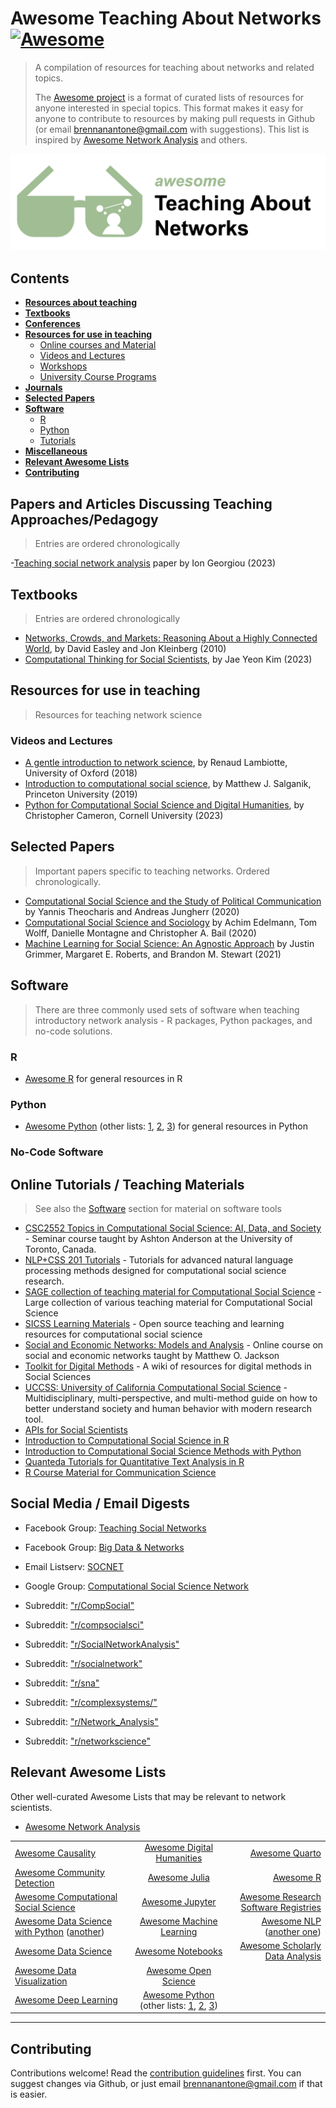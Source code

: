 # Awesome Teaching About Networks [![Awesome](https://awesome.re/badge.svg)](https://awesome.re)

>A compilation of resources for teaching about networks and related topics.
>
>The [Awesome project](https://github.com/sindresorhus/awesome) is a format of curated lists of
>resources for anyone interested in special topics. This format makes it easy for anyone to contribute
>to resources by making pull requests in Github (or email brennanantone@gmail.com with suggestions).
> This list is inspired by [Awesome Network
> Analysis](https://github.com/briatte/awesome-network-analysis) and others.


![](logo.png)


## Contents

- __[Resources about teaching](#resources-about-teaching)__
- __[Textbooks](#textbooks)__
- __[Conferences](#conferences)__
- __[Resources for use in teaching](#resources-for-use-in-teaching)__
  - [Online courses and Material](#online-courses-and-material)
  - [Videos and Lectures](#videos-and-lectures)
  - [Workshops](#workshops)
  - [University Course Programs](#university-course-programs)
- __[Journals](#journals)__
- __[Selected Papers](#selected-papers)__
- __[Software](#software)__
  - [R](#R)
  - [Python](#python)
  - [Tutorials](#tutorials)
- __[Miscellaneous](#miscellaneous)__
- __[Relevant Awesome Lists](#relevant-awesome-lists)__
- __[Contributing](#contributing)__

## Papers and Articles Discussing Teaching Approaches/Pedagogy

> Entries are ordered chronologically 

-[Teaching social network analysis](https://doi.org/10.1016/j.ijme.2023.100816) paper by Ion Georgiou (2023)

## Textbooks

> Entries are ordered chronologically

- [Networks, Crowds, and Markets: Reasoning About a Highly Connected World](https://www.cs.cornell.edu/home/kleinber/networks-book/), by David Easley and Jon Kleinberg (2010)
- [Computational Thinking for Social Scientists](https://jaeyk.github.io/comp_thinking_social_science/), by Jae Yeon Kim (2023)

## Resources for use in teaching

> Resources for teaching network science




### Videos and Lectures

- [A gentle introduction to network science](https://www.youtube.com/watch?v=L6CqqlILBCI), by Renaud Lambiotte, University of Oxford (2018)
- [Introduction to computational social science](https://youtu.be/EF7X9wwl0q4), by Matthew J. Salganik, Princeton University (2019)
- [Python for Computational Social Science and Digital Humanities](https://youtu.be/T7qMZH25co0), by Christopher Cameron, Cornell University (2023)


## Selected Papers

> Important papers specific to teaching networks. Ordered chronologically.

- [Computational Social Science and the Study of Political Communication](https://doi.org/10.1080/10584609.2020.1833121) by Yannis Theocharis and Andreas Jungherr (2020)
- [Computational Social Science and Sociology](https://doi.org/10.1146/annurev-soc-121919-054621) by Achim Edelmann, Tom Wolff, Danielle Montagne and Christopher A. Bail (2020)
- [Machine Learning for Social Science: An Agnostic Approach](https://doi.org/10.1146/annurev-polisci-053119-015921) by Justin Grimmer, Margaret E. Roberts, and Brandon M. Stewart (2021)



## Software

> There are three commonly used sets of software when teaching introductory network analysis - R packages, Python packages, and no-code solutions.


### R

- [Awesome R](https://github.com/qinwf/awesome-R) for general resources in R


### Python

- [Awesome Python](https://github.com/vinta/awesome-python) (other lists: [1](https://github.com/kirang89/pycrumbs), [2](https://github.com/svaksha/pythonidae), [3](https://github.com/trekhleb/learn-python)) for general resources in Python

### No-Code Software

## Online Tutorials / Teaching Materials
> See also the [Software](#software) section for material on software tools

- [CSC2552 Topics in Computational Social Science: AI, Data, and Society](https://www.cs.toronto.edu/~ashton/csc2552) - Seminar course taught by Ashton Anderson at the University of Toronto, Canada. 
- [NLP+CSS 201 Tutorials](https://nlp-css-201-tutorials.github.io/nlp-css-201-tutorials/) - Tutorials for advanced natural language processing methods designed for computational social science research.
- [SAGE collection of teaching material for Computational Social Science](https://ocean.sagepub.com/teaching-materials-for-computational-social-science) - Large collection of various teaching material for Computational Social Science
- [SICSS Learning Materials](https://sicss.io/overview) - Open source teaching and learning resources for computational social science
- [Social and Economic Networks: Models and Analysis](https://www.coursera.org/learn/social-economic-networks) - Online course on social and economic networks taught by Matthew O. Jackson
- [Toolkit for Digital Methods](https://wiki.helsinki.fi/display/TDM/Toolkit+for+Digital+Methods+Home) - A wiki of resources for digital methods in Social Sciences
- [UCCSS: University of California Computational Social Science](https://www.youtube.com/playlist?list=PLtjBSCvWCU3rJ_XAqaOr7NoQYWY005WCI) -  Multidisciplinary, multi-perspective, and multi-method guide on how to better understand society and human behavior with modern research tool.
- [APIs for Social Scientists](https://bookdown.org/paul/apis_for_social_scientists/)
- [Introduction to Computational Social Science in R](https://bookdown.org/markhoff/css/)
- [Introduction to Computational Social Science Methods with Python](https://github.com/gesiscss/css_methods_python)
- [Quanteda Tutorials for Quantitative Text Analysis in R](https://tutorials.quanteda.io)
- [R Course Material for Communication Science](https://github.com/ccs-amsterdam/r-course-material)


## Social Media / Email Digests

- Facebook Group: [Teaching Social Networks](https://www.facebook.com/groups/293203241059192) 
- Facebook Group: [Big Data & Networks](https://www.facebook.com/groups/925927650775110)

- Email Listserv: [SOCNET](https://www.insna.org/socnet)
  
- Google Group: [Computational Social Science Network](https://groups.google.com/g/CSSNET)

- Subreddit: ["r/CompSocial"](https://www.reddit.com/r/CompSocial/)
- Subreddit: ["r/compsocialsci"](https://www.reddit.com/r/compsocialsci/)
- Subreddit: ["r/SocialNetworkAnalysis"](https://www.reddit.com/r/SocialNetworkAnalysis/)
- Subreddit: ["r/socialnetwork"](https://www.reddit.com/r/socialnetwork/)
- Subreddit: ["r/sna"](https://www.reddit.com/r/sna/)
- Subreddit: ["r/complexsystems/"](https://www.reddit.com/r/complexsystems/)
- Subreddit: ["r/Network_Analysis"](https://www.reddit.com/r/Network_Analysis/)
- Subreddit: ["r/networkscience"](https://www.reddit.com/r/networkscience/)

## Relevant Awesome Lists
Other well-curated Awesome Lists that may be relevant to network scientists.

- [Awesome Network Analysis](https://github.com/briatte/awesome-network-analysis)

|    |           |   |
|----------|:-------------:|------:|
| [Awesome Causality](https://github.com/napsternxg/awesome-causality) | [Awesome Digital Humanities](https://github.com/dh-tech/awesome-digital-humanities) | [Awesome Quarto](https://github.com/mcanouil/awesome-quarto)  |
| [Awesome Community Detection](https://github.com/benedekrozemberczki/awesome-community-detection) | [Awesome Julia](https://github.com/greister/Awesome-Julia)  | [Awesome R](https://github.com/qinwf/awesome-R)  |
| [Awesome Computational Social Science](https://github.com/gesiscss/awesome-computational-social-science) | [Awesome Jupyter](https://github.com/markusschanta/awesome-jupyter) | [Awesome Research Software Registries](https://github.com/NLeSC/awesome-research-software-registries) |
| [Awesome Data Science with Python](https://github.com/r0f1/datascience) ([another](https://github.com/krzjoa/awesome-python-data-science)) | [Awesome Machine Learning](https://github.com/josephmisiti/awesome-machine-learning)  | [Awesome NLP](https://github.com/keon/awesome-nlp) ([another one](https://github.com/edobashira/speech-language-processing))  |
| [Awesome Data Science](https://github.com/academic/awesome-datascience) | [Awesome Notebooks](https://github.com/jupyter-naas/awesome-notebooks)  | [Awesome Scholarly Data Analysis](https://github.com/napsternxg/awesome-scholarly-data-analysis)  |
| [Awesome Data Visualization](https://github.com/javierluraschi/awesome-dataviz) | [Awesome Open Science](https://github.com/silky/awesome-open-science)  |  |
| [Awesome Deep Learning](https://github.com/ChristosChristofidis/awesome-deep-learning)| [Awesome Python](https://github.com/vinta/awesome-python) (other lists: [1](https://github.com/kirang89/pycrumbs), [2](https://github.com/svaksha/pythonidae), [3](https://github.com/trekhleb/learn-python))  |  |

-----


## Contributing

Contributions welcome! Read the [contribution guidelines](contributing.md) first.
You can suggest changes via Github, or just email brennanantone@gmail.com if that is easier.

